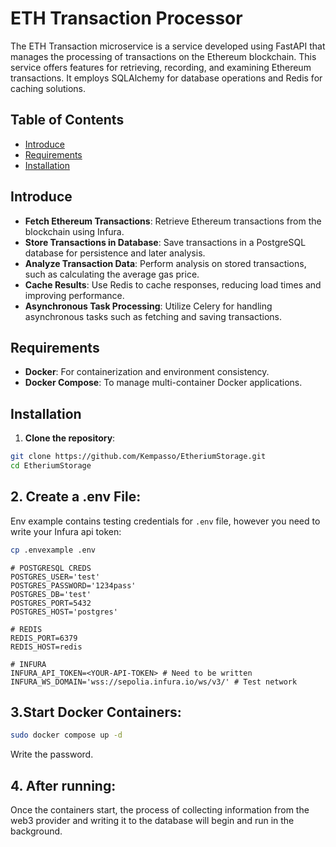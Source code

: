 # ETH Transaction Processor

The ETH Transaction microservice is a service developed using FastAPI that manages the processing of transactions on the Ethereum blockchain. This service offers features for retrieving, recording, and examining Ethereum transactions. It employs SQLAlchemy for database operations and Redis for caching solutions.

## Table of Contents

- [Introduce](#introduce)
- [Requirements](#requirements)
- [Installation](#installation)

## Introduce

- **Fetch Ethereum Transactions**: Retrieve Ethereum transactions from the blockchain using Infura.
- **Store Transactions in Database**: Save transactions in a PostgreSQL database for persistence and later analysis.
- **Analyze Transaction Data**: Perform analysis on stored transactions, such as calculating the average gas price.
- **Cache Results**: Use Redis to cache responses, reducing load times and improving performance.
- **Asynchronous Task Processing**: Utilize Celery for handling asynchronous tasks such as fetching and saving transactions.

## Requirements

- **Docker**: For containerization and environment consistency.
- **Docker Compose**: To manage multi-container Docker applications.

## Installation

1. **Clone the repository**:

```bash
git clone https://github.com/Kempasso/EtheriumStorage.git
cd EtheriumStorage
```

## 2. Create a .env File:

Env example contains testing credentials for `.env` file, however you need to write your Infura api token:

```bash
cp .envexample .env
```

```env
# POSTGRESQL CREDS
POSTGRES_USER='test'
POSTGRES_PASSWORD='1234pass'
POSTGRES_DB='test'
POSTGRES_PORT=5432
POSTGRES_HOST='postgres'

# REDIS
REDIS_PORT=6379
REDIS_HOST=redis

# INFURA
INFURA_API_TOKEN=<YOUR-API-TOKEN> # Need to be written
INFURA_WS_DOMAIN='wss://sepolia.infura.io/ws/v3/' # Test network
```

## 3.Start Docker Containers:


```bash
sudo docker compose up -d
```
Write the password.

## 4. After running:
Once the containers start, the process of collecting information from the web3 provider and writing it to the database will begin and run in the background.